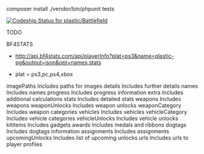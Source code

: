 composer install
./vendor/bin/phpunit tests

[ ![Codeship Status for plastic/Battlefield](https://www.codeship.io/projects/905cdb70-3de1-0132-fdd8-6e54d51622ab/status)](https://www.codeship.io/projects/43409)

TODO

BF4STATS

- http://api.bf4stats.com/api/playerInfo?plat=ps3&name=plastic-pg&output=json&opt=names,stats

- plat = ps3,pc,ps4,xbox

imagePaths
    Includes paths for images
details
    Includes further details
names
    Includes names
progress
    Includes progress information
extra
    Includes additional calculations
stats
    Includes detailed stats
weapons
    Includes weapons
weaponUnlocks
    Includes weapon unlocks
weaponCategory
    Includes weapon categories
vehicles
    Includes vehicles
vehicleCategory
    Includes vehicle categories
vehicleUnlocks
    Includes vehicle unlocks
kititems
    Includes gadgets
awards
    Includes medals and ribbons
dogtags
    Includes dogtags information
assignments
    Includes assignments
upcomingUnlocks
    Includes list of upcoming unlocks
urls
    Includes urls to player profiles